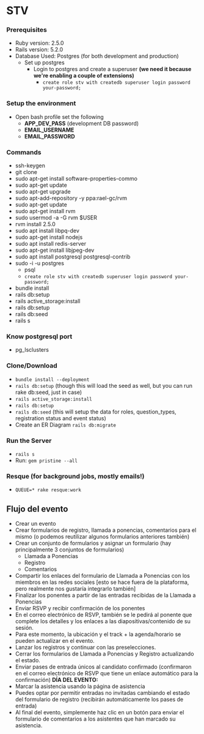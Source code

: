 # STV

### Prerequisites
* Ruby version: 2.5.0
* Rails version: 5.2.0
* Database Used: Postgres (for both development and production)
  * Set up postgres
    * Login to postgres and create a superuser  **(we need it because we're enabling a couple of extensions)**
      * `create role stv with createdb superuser login password your-password;`   

### Setup the environment
* Open bash profile set the following
  * **APP_DEV_PASS** (development DB password)
  * **EMAIL_USERNAME**
  * **EMAIL_PASSWORD**

### Commands 
  * ssh-keygen
  * git clone
  * sudo apt-get install software-properties-commo
  * sudo apt-get update
  * sudo apt-get upgrade
  * sudo apt-add-repository -y ppa:rael-gc/rvm
  * sudo apt-get update
  * sudo apt-get install rvm
  * sudo usermod -a -G rvm $USER
  * rvm install 2.5.0
  * sudo apt install libpq-dev
  * sudo apt-get install nodejs
  * sudo apt install redis-server
  * sudo apt-get install libjpeg-dev
  * sudo apt install postgresql postgresql-contrib
  * sudo -i -u postgres
    * psql
    * `create role stv with createdb superuser login password your-password;`
  * bundle install
  * rails db:setup
  * rails active_storage:install
  * rails db:setup
  * rails db:seed
  * rails s

### Know postgresql port
* pg_lsclusters

### Clone/Download
* `bundle install --deployment`
* `rails db:setup` (though this will load the seed as well, but you can run rake db:seed, just in case)
* `rails active_storage:install`
* `rails db:setup`
* `rails db:seed` 
(this will setup the data for roles, question_types, registration status and event status)
* Create an ER Diagram `rails db:migrate`

### Run the Server
* `rails s`
* Run: `gem pristine --all`


### Resque (for background jobs, mostly emails!)
* `QUEUE=* rake resque:work`

## Flujo del evento

- Crear un evento
- Crear formularios de registro, llamada a ponencias, comentarios para el mismo (o podemos reutilizar algunos formularios anteriores también)
- Crear un conjunto de formularios y asignar un formulario (hay principalmente 3 conjuntos de formularios)
  * Llamada a Ponencias
  * Registro
  * Comentarios
- Compartir los enlaces del formulario de Llamada a Ponencias con los miembros en las redes sociales [esto se hace fuera de la plataforma, pero realmente nos gustaría integrarlo también]
- Finalizar los ponentes a partir de las entradas recibidas de la Llamada a Ponencias 
- Enviar RSVP y recibir confirmación de los ponentes
- En el correo electrónico de RSVP, también se le pedirá al ponente que complete los detalles y los enlaces a las diapositivas/contenido de su sesión.
- Para este momento, la ubicación y el track + la agenda/horario se pueden actualizar en el evento.
- Lanzar los registros y continuar con las preselecciones.
- Cerrar los formularios de Llamada a Ponencias y Registro actualizando el estado.
- Enviar pases de entrada únicos al candidato confirmado (confirmaron en el correo electrónico de RSVP que tiene un enlace automático para la confirmación)
  **DÍA DEL EVENTO:**
- Marcar la asistencia usando la página de asistencia
- Puedes optar por permitir entradas no invitadas cambiando el estado del formulario de registro (recibirán automáticamente los pases de entrada)
- Al final del evento, simplemente haz clic en un botón para enviar el formulario de comentarios a los asistentes que han marcado su asistencia.




